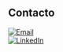 
## Contacto
[![Email](https://img.shields.io/badge/nestordiaz@gmail.com-mail_personal-D14836?style=for-the-badge&logo=gmail&logoColor=white&labelColor=101010)](mailto:nestordiaz@gmail.com)
</br>
[![LinkedIn](https://img.shields.io/badge/LinkedIn-Nestor_Diaz-0077B5?style=for-the-badge&logo=linkedin&logoColor=white&labelColor=101010)](https://www.linkedin.com/in/contadornestordiaz/)
